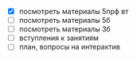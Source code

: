 - [x] посмотреть материалы 5прф вт
- [ ] посмотреть материалы 5б
- [ ] посмотреть материалы 3б
- [ ] вступления к занятиям
- [ ] план, вопросы на интерактив